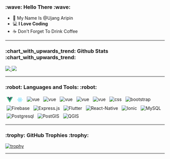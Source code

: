 <h3>:wave: Hello There :wave:</h3>

- :cowboy_hat_face: My Name Is @Ujang Aripin
- :computer: <b>I Love Coding</b>
- :coffee: Don't Forget To Drink Coffee

<hr/>
<h3>:chart_with_upwards_trend: Github Stats :chart_with_upwards_trend:</h3>
<p align="left">
<a href="https://github.com/ujangaripin24">
  <img height="150em" src="https://github-readme-stats.vercel.app/api?username=ujangaripin24&theme=tokyonight&show_icons=true&count_private=true"/>
  <img height="150em" src="https://github-readme-stats-eight-theta.vercel.app/api/top-langs/?username=ujangaripin24&layout=compact&langs_count=12&theme=tokyonight&count_private=true"/>
</a>
</p>
<hr/>

<h3>:robot: Languages and Tools: :robot:</h3>
<p align="left">
<img title="Vue JS" src="https://raw.githubusercontent.com/github/explore/80688e429a7d4ef2fca1e82350fe8e3517d3494d/topics/vue/vue.png" alt="vue" height="20" style="vertical-align:top; margin:4px">
<img title="React JS" src="https://raw.githubusercontent.com/github/explore/80688e429a7d4ef2fca1e82350fe8e3517d3494d/topics/react/react.png" alt="vue" height="20" style="vertical-align:top; margin:4px">
<img title="Angular" src="https://www.wizcase.com/wp-content/uploads/2022/08/Angular-logo.png" alt="vue" height="20" style="vertical-align:top; margin:4px">
<img title="Next JS" src="https://www.openxcell.com/wp-content/uploads/2021/11/dango-inner-2.png" alt="vue" height="20" style="vertical-align:top; margin:4px">
<img title="Vite" src="https://upload.wikimedia.org/wikipedia/commons/thumb/f/f1/Vitejs-logo.svg/1039px-Vitejs-logo.svg.png" alt="vue" height="20" style="vertical-align:top; margin:4px">
<img title="Vitest Unit Testing" src="https://images.opencollective.com/vitest/2b17c7a/logo/256.png" alt="vue" height="20" style="vertical-align:top; margin:4px">
<img title="Jest Unit Testing" src="https://cdn.freebiesupply.com/logos/large/2x/jest-logo-png-transparent.png" alt="vue" height="20" style="vertical-align:top; margin:4px">
  
<img title="Leaflet JS" src="https://upload.wikimedia.org/wikipedia/commons/thumb/1/13/Leaflet_logo.svg/2560px-Leaflet_logo.svg.png" alt="css" height="20" style="vertical-align:top; margin:4px">
<img title="Map Box" src="https://sourceforge.net/articles/wp-content/uploads/2018/09/mapbox-logo.png" alt="bootstrap" height="20" style="vertical-align:top; margin:4px">

<img title="Firebase" src="https://cdn.icon-icons.com/icons2/2699/PNG/512/firebase_logo_icon_171157.png" alt="Firebase" height="20" style="vertical-align:top; margin:4px">
<img title="Express.js" src="https://images.credly.com/images/1c2c86e1-16ce-4e4d-a425-d1ac96bb026d/express.png" alt="Express.js" height="20" style="vertical-align:top; margin:4px">

<img title="Flutter" src="https://www.svgrepo.com/show/353751/flutter.svg" alt="Flutter" height="20" style="vertical-align:top; margin:4px">
<img title="React-Native" src="https://www.onu.ro/wp/wp-content/uploads/2020/03/react-native-logo-884x1024.png" alt="React-Native" height="20" style="vertical-align:top; margin:4px">
<img title="Ionic" src="https://upload.wikimedia.org/wikipedia/commons/thumb/d/d1/Ionic_Logo.svg/1280px-Ionic_Logo.svg.png" alt="Ionic" height="20" style="vertical-align:top; margin:4px">

<img title="MySQL" src="https://upload.wikimedia.org/wikipedia/labs/8/8e/Mysql_logo.png" alt="MySQL" height="20" style="vertical-align:top; margin:4px">
<img title="Postgresql" src="https://cdn.icon-icons.com/icons2/2699/PNG/512/postgresql_vertical_logo_icon_168900.png" alt="Postgresql" height="20" style="vertical-align:top; margin:4px">
<img title="PostGIS" src="https://warlord0blog.wordpress.com/wp-content/uploads/2019/03/logo-postgis-1.png" alt="PostGIS" height="20" style="vertical-align:top; margin:4px">

<img title="QGIS" src="https://upload.wikimedia.org/wikipedia/commons/thumb/c/c2/QGIS_logo%2C_2017.svg/1200px-QGIS_logo%2C_2017.svg.png" alt="QGIS" height="20" style="vertical-align:top; margin:4px">

</p>
<hr/>
<p>
<h3>:trophy: GitHub Trophies :trophy:</h3>
  
[![trophy](https://github-profile-trophy.vercel.app/?username=ujangaripin24&theme=onedark&title=Stars,Followers,Commit,Issue,Repositories)](https://github.com/ujangaripin24/github-profile-trophy)

</p>
<hr/>
